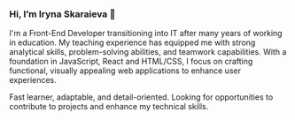 ### Hi, I’m Iryna Skaraieva 👋

I'm a Front-End Developer transitioning into IT after many years of working in education. My teaching experience has equipped me with strong analytical skills, problem-solving abilities, and teamwork capabilities. With a foundation in JavaScript, React and HTML/CSS, I focus on crafting functional, visually appealing web applications to enhance user experiences.  

Fast learner, adaptable, and detail-oriented. 
Looking for opportunities to contribute to projects and enhance my technical skills.

<!---
Irskaraieva/Irskaraieva is a ✨ special ✨ repository because its `README.md` (this file) appears on your GitHub profile.
You can click the Preview link to take a look at your changes.
--->
